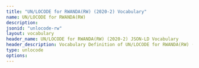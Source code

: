 ```yaml
---
title: "UN/LOCODE for RWANDA(RW) (2020-2) Vocabulary"
name: UN/LOCODE for RWANDA(RW) 
description: 
jsonid: "unlocode-rw"
layout: vocabulary
header_name: UN/LOCODE for RWANDA(RW) (2020-2) JSON-LD Vocabulary
header_description: Vocabulary Definition of UN/LOCODE for RWANDA(RW) (2020-2) semantics in HTML format. JSON-LD format is available at [unlocode-rw.jsonld](/vocabulary/unlocode-rw.jsonld)
type: unlocode
options:
---
```

